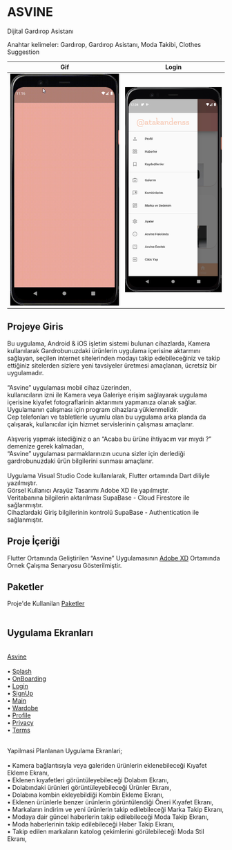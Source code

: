 # ASVINE
Dijital Gardırop Asistanı 

Anahtar kelimeler: Gardırop, Gardırop Asistanı, Moda Takibi, Clothes Suggestion

Gif             |  Login
:-------------------------:|:-------------------------:
![alt](https://github.com/atakandenzakdmr/FSC-Asvine/blob/7a345e40f9dc1fa47659ce538057814d29c444b3/github/asvine_gif.gif?raw=true)  |  ![alt](https://github.com/atakandenzakdmr/FSC-Asvine/blob/a5f1aeb505961ed018c7e0dee88de5b5588c8b83/github/asvine_drawer.png?raw=true)

## Projeye Giris

Bu uygulama, Android & iOS işletim sistemi bulunan cihazlarda, Kamera kullanılarak Gardrobunuzdaki ürünlerin uygulama içerisine aktarmını sağlayan, seçilen internet sitelerinden modayı takip edebileceğiniz ve takip ettiğiniz sitelerden sizlere yeni tavsiyeler üretmesi amaçlanan, ücretsiz bir uygulamadır. <br>
<br>
“Asvine” uygulaması mobil cihaz üzerinden, <br> kullanıcıların izni ile Kamera veya Galeriye erişim sağlayarak uygulama içerisine kiyafet fotograflarinin aktarımını yapmanıza olanak sağlar.<br>Uygulamanın çalışması için program cihazlara yüklenmelidir. <br> Cep telefonları ve tabletlerle uyumlu olan bu uygulama arka planda da çalışarak, kullanıcılar için hizmet servislerinin çalışması amaçlanır. <br>
<br>
Alışveriş yapmak istediğiniz o an “Acaba bu ürüne ihtiyacım var mıydı ?” demenize gerek kalmadan, <br>“Asvine” uygulaması parmaklarınızın ucuna sizler için derlediği gardrobunuzdaki ürün bilgilerini sunması amaçlanır. <br>
<br>
Uygulama Visual Studio Code kullanılarak, Flutter ortamında Dart diliyle yazılmıştır. <br>
Görsel Kullanıcı Arayüz Tasarımı Adobe XD ile yapılmıştır. <br>
Veritabanına bilgilerin aktarılması SupaBase - Cloud Firestore ile sağlanmıştır. <br> 
Cihazlardaki Giriş bilgilerinin kontrolü SupaBase - Authentication ile sağlanmıştır. <br>

## Proje İçeriği
Flutter Ortamında Geliştirilen “Asvine” Uygulamasının
<a href="https://xd.adobe.com/view/39930076-68f6-4173-98bc-bec8389839f9-6cc0/?fullscreen&hints=off" target="_blank">Adobe XD</a> Ortamında Ornek Çalışma Senaryosu Gösterilmiştir.
## Paketler
Proje'de Kullanilan [Paketler](https://github.com/atakandenzakdmr/FSC-Asvine/blob/a5f1aeb505961ed018c7e0dee88de5b5588c8b83/pubspec.yaml) <br>
<br>
## Uygulama Ekranları
<br>
 <a href="https://github.com/atakandenzakdmr/FSC-Asvine/blob/a5f1aeb505961ed018c7e0dee88de5b5588c8b83/github/asvine_appIcon.png" rel="nofollow">Asvine</a> <br> 

<br>
• <a href="https://github.com/atakandenzakdmr/FSC-Asvine/blob/a5f1aeb505961ed018c7e0dee88de5b5588c8b83/github/asvine_gif.gif" rel="nofollow">Splash</a> <br> 
• <a href="https://github.com/atakandenzakdmr/FSC-Asvine/blob/a5f1aeb505961ed018c7e0dee88de5b5588c8b83/github/asvine_gif.gif" rel="nofollow">OnBoarding</a> <br> 
• <a href="https://github.com/atakandenzakdmr/FSC-Asvine/blob/a5f1aeb505961ed018c7e0dee88de5b5588c8b83/github/asvine_login.png">Login</a> <br> 
• <a href="https://github.com/atakandenzakdmr/FSC-Asvine/blob/a5f1aeb505961ed018c7e0dee88de5b5588c8b83/github/asvine_signUp.png" rel="nofollow">SignUp</a> <br> 
• <a href="https://github.com/atakandenzakdmr/FSC-Asvine/blob/a5f1aeb505961ed018c7e0dee88de5b5588c8b83/github/asvine_mainPage.png" rel="nofollow">Main</a> <br> 
• <a href="https://github.com/atakandenzakdmr/FSC-Asvine/blob/a5f1aeb505961ed018c7e0dee88de5b5588c8b83/github/asvine_wardrobe.png" rel="nofollow">Wardobe</a> <br> 
• <a href="https://github.com/atakandenzakdmr/FSC-Asvine/blob/a5f1aeb505961ed018c7e0dee88de5b5588c8b83/github/asvine_drawer.png" rel="nofollow">Profile</a> <br> 
• <a href="https://github.com/atakandenzakdmr/FSC-Asvine/blob/a5f1aeb505961ed018c7e0dee88de5b5588c8b83/github/asvine_privacy.png" rel="nofollow">Privacy</a> <br> 
• <a href="https://github.com/atakandenzakdmr/FSC-Asvine/blob/a5f1aeb505961ed018c7e0dee88de5b5588c8b83/github/asvine_terms.png" rel="nofollow">Terms</a> <br> 
<br>

Yapilmasi Planlanan Uygulama Ekranlari; <br>
<br>
• Kamera bağlantısıyla veya galeriden ürünlerin eklenebileceği Kıyafet Ekleme Ekranı, <br>
• Eklenen kıyafetleri görüntüleyebileceği Dolabım Ekranı, <br>
• Dolabındaki ürünleri görüntüleyebileceği Ürünler Ekranı, <br>
• Dolabına kombin ekleyebildiği Kombin Ekleme Ekranı, <br>
• Eklenen ürünlerle benzer ürünlerin görüntülendiği Öneri Kıyafet Ekranı, <br>
• Markaların indirim ve yeni ürünlerin takip edilebileceği Marka Takip Ekranı, <br>
• Modaya dair güncel haberlerin takip edilebileceği Moda Takip Ekranı, <br>
• Moda haberlerinin takip edilebileceği Haber Takip Ekranı, <br>
• Takip edilen markaların katolog çekimlerini görülebileceği Moda Stil Ekranı, <br>
<br>
